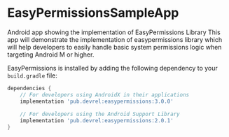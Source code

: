 # EasyPermissionsSampleApp
Android app showing the implementation of EasyPermissions Library
This app will demonstrate the implementation of easypermissions library which will help developers to easily handle 
basic system permissions logic when targeting Android M or higher.


EasyPermissions is installed by adding the following dependency to your `build.gradle` file:

```groovy
dependencies {
    // For developers using AndroidX in their applications
    implementation 'pub.devrel:easypermissions:3.0.0'
 
    // For developers using the Android Support Library
    implementation 'pub.devrel:easypermissions:2.0.1'
}
```
